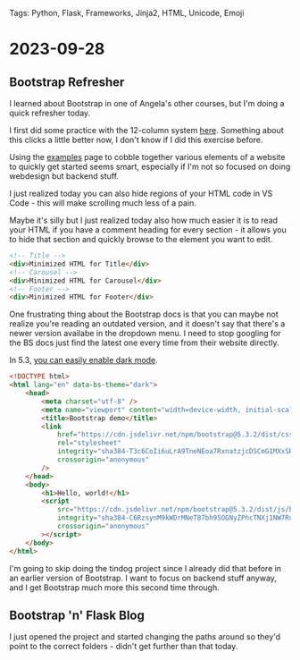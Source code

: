 Tags: Python, Flask, Frameworks, Jinja2, HTML, Unicode, Emoji

# 2023-09-28

## Bootstrap Refresher

I learned about Bootstrap in one of Angela's other courses, but I'm doing a quick refresher today.

I first did some practice with the 12-column system [here](https://appbrewery.github.io/bootstrap-layout/). Something about this clicks a little better now, I don't know if I did this exercise before.

Using the [examples](https://getbootstrap.com/docs/5.0/examples/) page to cobble together various elements of a website to quickly get started seems smart, especially if I'm not so focused on doing webdesign but backend stuff.

I just realized today you can also hide regions of your HTML code in VS Code - this will make scrolling much less of a pain.

Maybe it's silly but I just realized today also how much easier it is to read your HTML if you have a comment heading for every section - it allows you to hide that section and quickly browse to the element you want to edit.

```html
<!-- Title -->
<div>Minimized HTML for Title</div>
<!-- Carousel -->
<div>Minimized HTML for Carousel</div>
<!-- Footer -->
<div>Minimized HTML for Footer</div>
```

One frustrating thing about the Bootstrap docs is that you can maybe not realize you're reading an outdated version, and it doesn't say that there's a newer version availabe in the dropdown menu. I need to stop googling for the BS docs just find the latest one every time from their website directly.

In 5.3, [you can easily enable dark mode](https://getbootstrap.com/docs/5.3/customize/color-modes/#enable-dark-mode).

```html
<!DOCTYPE html>
<html lang="en" data-bs-theme="dark">
    <head>
        <meta charset="utf-8" />
        <meta name="viewport" content="width=device-width, initial-scale=1" />
        <title>Bootstrap demo</title>
        <link
            href="https://cdn.jsdelivr.net/npm/bootstrap@5.3.2/dist/css/bootstrap.min.css"
            rel="stylesheet"
            integrity="sha384-T3c6CoIi6uLrA9TneNEoa7RxnatzjcDSCmG1MXxSR1GAsXEV/Dwwykc2MPK8M2HN"
            crossorigin="anonymous"
        />
    </head>
    <body>
        <h1>Hello, world!</h1>
        <script
            src="https://cdn.jsdelivr.net/npm/bootstrap@5.3.2/dist/js/bootstrap.bundle.min.js"
            integrity="sha384-C6RzsynM9kWDrMNeT87bh95OGNyZPhcTNXj1NW7RuBCsyN/o0jlpcV8Qyq46cDfL"
            crossorigin="anonymous"
        ></script>
    </body>
</html>
```

I'm going to skip doing the tindog project since I already did that before in an earlier version of Bootstrap. I want to focus on backend stuff anyway, and I get Bootstrap much more this second time through.

## Bootstrap 'n' Flask Blog

I just opened the project and started changing the paths around so they'd point to the correct folders - didn't get further than that today.
